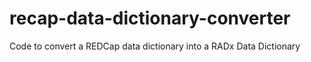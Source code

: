 # recap-data-dictionary-converter
Code to convert a REDCap data dictionary into a RADx Data Dictionary
